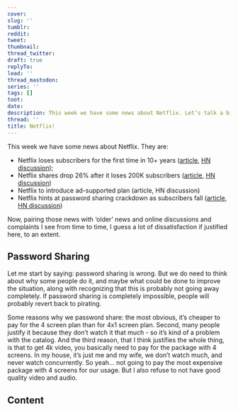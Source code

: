```yaml
---
cover:
slug: ''
tumblr:
reddit:
tweet:
thumbnail:
thread_twitter:
draft: true
replyTo:
lead: ''
thread_mastodon:
series: ''
tags: []
toot:
date:
description: This week we have some news about Netflix. Let’s talk a bit about it!
thread: ''
title: Netflix!
---
```


This week we have some news about Netflix. They are:

- Netflix loses subscribers for the first time in 10+ years ([article](https://www.cnbc.com/2022/04/19/netflix-nflx-earnings-q1-2022.html), [HN discussion](https://news.ycombinator.com/item?id=31088353));
- Netflix shares drop 26% after it loses 200K subscribers ([article](https://apnews.com/article/technology-business-50face93d2d2a876fa5485500e3d360a), [HN discussion](https://news.ycombinator.com/item?id=31089802))
- Netflix to introduce ad-supported plan (article, HN discussion)
- Netflix hints at password sharing crackdown as subscribers fall ([article](https://www.bbc.com/news/business-61153252), [HN discussion](https://news.ycombinator.com/item?id=31095078))

Now, pairing those news with ‘older’ news and online discussions and complaints I see from time to time, I guess a lot of dissatisfaction if justified here, to an extent.


## Password Sharing


Let me start by saying: password sharing is wrong. But we do need to think about why some people do it, and maybe what could be done to improve the situation, along with recognizing that this is probably not going away completely. If password sharing is completely impossible, people will probably revert back to pirating.


Some reasons why we password share: the most obvious, it’s cheaper to pay for the 4 screen plan than for 4x1 screen plan. Second, many people justify it because they don’t watch it that much - so it’s kind of a problem with the catalog. And the third reason, that I think justifies the whole thing, is that to get 4k video, you basically need to pay for the package with 4 screens. In my house, it’s just me and my wife, we don’t watch much, and never watch concurrently. So yeah... not going to pay the most expensive package with 4 screens for our usage. But I also refuse to not have good quality video and audio.


## Content

